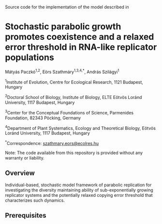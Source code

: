 Source code for the implementation of the model described in

# Stochastic parabolic growth promotes coexistence and a relaxed error threshold in RNA-like replicator populations

Mátyás Paczkó<sup>1,2</sup>, Eörs Szathmáry<sup>1,3,4,*</sup>, András Szilágyi<sup>1</sup>

<sup>1</sup>Institute of Evolution, Centre for Ecological Research, 1121 Budapest, Hungary

<sup>2</sup>Doctoral School of Biology, Institute of Biology, ELTE Eötvös Loránd University, 1117
Budapest, Hungary

<sup>3</sup>Center for the Conceptual Foundations of Science, Parmenides Foundation, 82343 Pöcking,
Germany

<sup>4</sup>Department of Plant Systematics, Ecology and Theoretical Biology, Eötvös Loránd
University, 1117 Budapest, Hungary

<sup>*</sup>Correspondence: szathmary.eors@ecolres.hu

Note: The code available from this repository is provided without any warranty or liability.


## Overview

Individual-based, stochastic model framework of parabolic replication for investigating the diversity maintaining ability of sub-exponentially growing replicator systems and the potentially relaxed copying error threshold that characterizes such dynamics.

## Prerequisites

